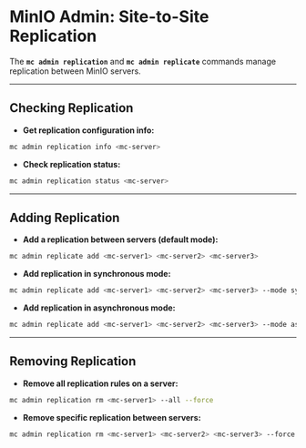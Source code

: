 # MinIO Admin: Site-to-Site Replication 

The **`mc admin replication`** and **`mc admin replicate`** commands manage replication between MinIO servers.

---

## Checking Replication

* **Get replication configuration info:**

```bash
mc admin replication info <mc-server>
```

* **Check replication status:**

```bash
mc admin replication status <mc-server>
```

---

## Adding Replication

* **Add a replication between servers (default mode):**

```bash
mc admin replicate add <mc-server1> <mc-server2> <mc-server3>
```

* **Add replication in synchronous mode:**

```bash
mc admin replicate add <mc-server1> <mc-server2> <mc-server3> --mode sync
```

* **Add replication in asynchronous mode:**

```bash
mc admin replicate add <mc-server1> <mc-server2> <mc-server3> --mode async
```

---

## Removing Replication

* **Remove all replication rules on a server:**

```bash
mc admin replication rm <mc-server1> --all --force
```

* **Remove specific replication between servers:**

```bash
mc admin replication rm <mc-server1> <mc-server2> <mc-server3> --force
```

